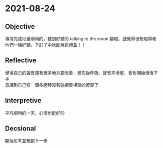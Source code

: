 # 2021-08-24

## Objective

事情完成地蠻順利的，聽到好聽的 talking to the moon 翻唱，就覺得也想唱得和他們一樣好聽，下訂了中秋節月餅禮盒！！

## Reflective

覺得自己的聲音還有很多地方要改善，想先從呼吸、聲音平滑度、音色開始慢慢下手  
意識到自己有一個多禮拜沒有碰網頁相關的資源了

## Interpretive

平凡順利的一天，心情也挺好的

## Decsional

開始思考並規劃下一步
